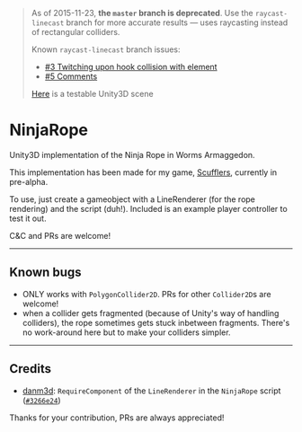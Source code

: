 > As of 2015-11-23, **the `master` branch is deprecated**. Use the `raycast-linecast` branch for more accurate results &mdash; uses raycasting instead of rectangular colliders.
>
> Known `raycast-linecast` branch issues:
> * [#3 Twitching upon hook collision with element](https://github.com/Pampattitude/NinjaRope/issues/3)
> * [#5 Comments](https://github.com/Pampattitude/NinjaRope/issues/5)
>
> [Here](https://www.dropbox.com/s/dagw7t8wlx2sx66/NinjaRope%20-%20Test%20Scene.zip?dl=0) is a testable Unity3D scene

# NinjaRope
Unity3D implementation of the Ninja Rope in Worms Armaggedon.

This implementation has been made for my game, [Scufflers](http://gamejolt.com/games/scufflers-pre-alpha/92083), currently in pre-alpha.

To use, just create a gameobject with a LineRenderer (for the rope rendering) and the script (duh!).
Included is an example player controller to test it out.

C&C and PRs are welcome!

- - - -

## Known bugs

* ONLY works with `PolygonCollider2D`. PRs for other `Collider2D`s are welcome!
* when a collider gets fragmented (because of Unity's way of handling colliders), the rope sometimes gets stuck inbetween fragments. There's no work-around here but to make your colliders simpler.

- - - -

## Credits

* [danm3d](https://github.com/danm3d): `RequireComponent` of the `LineRenderer` in the `NinjaRope` script ([`#3266e24`](https://github.com/Pampattitude/NinjaRope/commit/3266e24a0993f80931a27554431c7f3598c2e4fd))

Thanks for your contribution, PRs are always appreciated!
